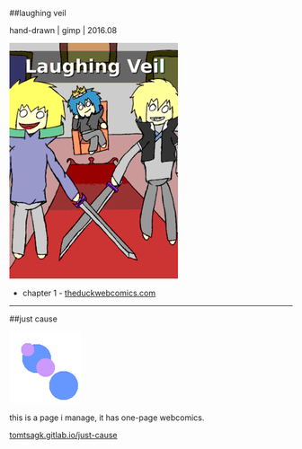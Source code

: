 ##laughing veil

hand-drawn | gimp | 2016.08

<img src="images/icon_comic_laughing-veil.png" style="width:300px;"/>

* chapter 1 - [theduckwebcomics.com](http://www.theduckwebcomics.com/Laughing_Veil/)


---

##just cause

![just-cause](images/icon_just-cause.png)

this is a page i manage, it has one-page webcomics.

[tomtsagk.gitlab.io/just-cause](https://tomtsagk.gitlab.io/just-cause)
